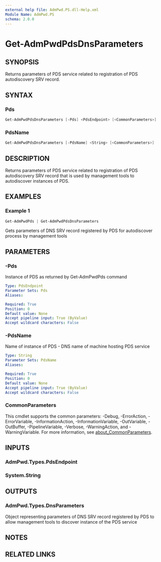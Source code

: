 ```yaml
---
external help file: AdmPwd.PS.dll-Help.xml
Module Name: AdmPwd.PS
schema: 2.0.0
---
```


# Get-AdmPwdPdsDnsParameters

## SYNOPSIS
Returns parameters of PDS service related to registration of PDS autodiscovery SRV record.

## SYNTAX

### Pds
```powershell
Get-AdmPwdPdsDnsParameters [-Pds] <PdsEndpoint> [<CommonParameters>]
```

### PdsName
```powershell
Get-AdmPwdPdsDnsParameters [-PdsName] <String> [<CommonParameters>]
```

## DESCRIPTION
Returns parameters of PDS service related to registration of PDS autodiscovery SRV record that is used by management tools to autodiscover instances of PDS.

## EXAMPLES

### Example 1
```powershell
Get-AdmPwdPds | Get-AdmPwdPdsDnsParameters
```

Gets parameters of DNS SRV record registered by PDS for autodiscover process by management tools

## PARAMETERS

### -Pds
Instance of PDS as returned by Get-AdmPwdPds command

```yaml
Type: PdsEndpoint
Parameter Sets: Pds
Aliases:

Required: True
Position: 0
Default value: None
Accept pipeline input: True (ByValue)
Accept wildcard characters: False
```

### -PdsName
Name of instance of PDS  - DNS name of machine hosting PDS service

```yaml
Type: String
Parameter Sets: PdsName
Aliases:

Required: True
Position: 0
Default value: None
Accept pipeline input: True (ByValue)
Accept wildcard characters: False
```

### CommonParameters
This cmdlet supports the common parameters: -Debug, -ErrorAction, -ErrorVariable, -InformationAction, -InformationVariable, -OutVariable, -OutBuffer, -PipelineVariable, -Verbose, -WarningAction, and -WarningVariable. For more information, see [about_CommonParameters](http://go.microsoft.com/fwlink/?LinkID=113216).

## INPUTS

### AdmPwd.Types.PdsEndpoint
### System.String
## OUTPUTS

### AdmPwd.Types.DnsParameters
Object representing parameters of DNS SRV record registered by PDS to allow management tools to discover instance of the PDS service

## NOTES

## RELATED LINKS
